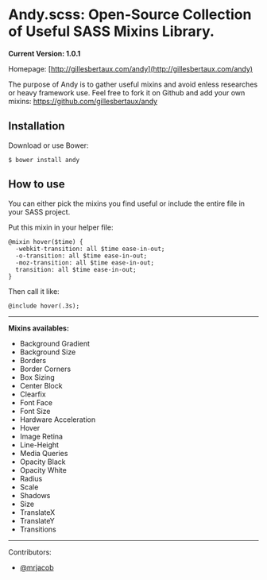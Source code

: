 # Andy.scss: Open-Source Collection of Useful SASS Mixins Library.

**Current Version: 1.0.1** 

Homepage: [http://gillesbertaux.com/andy](http://gillesbertaux.com/andy)
 
The purpose of Andy is to gather useful mixins and avoid enless researches or heavy framework use. Feel free to fork it on Github and add your own mixins: https://github.com/gillesbertaux/andy


## Installation

Download or use Bower:

```
$ bower install andy
```

## How to use

You can either pick the mixins you find useful or include the entire file in your SASS project.

Put this mixin in your helper file:

```
@mixin hover($time) {
  -webkit-transition: all $time ease-in-out;
  -o-transition: all $time ease-in-out;
  -moz-transition: all $time ease-in-out;
  transition: all $time ease-in-out;
}
```
Then call it like:

```
@include hover(.3s);
```

--------

**Mixins availables:**
- Background Gradient
- Background Size
- Borders
- Border Corners
- Box Sizing
- Center Block
- Clearfix
- Font Face
- Font Size
- Hardware Acceleration
- Hover
- Image Retina
- Line-Height
- Media Queries
- Opacity Black
- Opacity White
- Radius
- Scale
- Shadows
- Size
- TranslateX
- TranslateY
- Transitions

--------

Contributors:
- [@mrjacob](https://github.com/mrjacob)